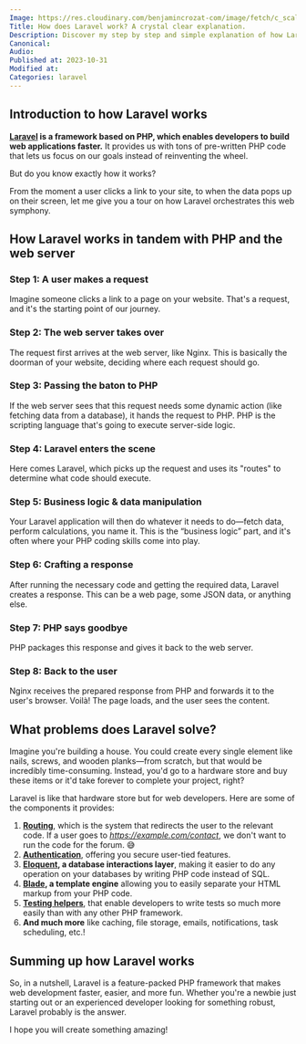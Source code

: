 ```yaml
---
Image: https://res.cloudinary.com/benjamincrozat-com/image/fetch/c_scale,f_webp,q_auto,w_1200/https://life-long-bunny.fra1.digitaloceanspaces.com/media-library/production/213/FAncssRvJjBYaCmh0SAqka9xFW7KB6-metadGVzdC5wbmc%3D-.png
Title: How does Laravel work? A crystal clear explanation.
Description: Discover my step by step and simple explanation of how Laravel makes your life easier.
Canonical: 
Audio:
Published at: 2023-10-31
Modified at: 
Categories: laravel
---
```


## Introduction to how Laravel works

**[Laravel](https://laravel.com) is a framework based on PHP, which enables developers to build web applications faster.** It provides us with tons of pre-written PHP code that lets us focus on our goals instead of reinventing the wheel.

But do you know exactly how it works?

From the moment a user clicks a link to your site, to when the data pops up on their screen, let me give you a tour on how Laravel orchestrates this web symphony.

## How Laravel works in tandem with PHP and the web server

### Step 1: A user makes a request

Imagine someone clicks a link to a page on your website. That's a request, and it's the starting point of our journey.

### Step 2: The web server takes over

The request first arrives at the web server, like Nginx. This is basically the doorman of your website, deciding where each request should go.

### Step 3: Passing the baton to PHP

If the web server sees that this request needs some dynamic action (like fetching data from a database), it hands the request to PHP. PHP is the scripting language that's going to execute server-side logic.

### Step 4: Laravel enters the scene

Here comes Laravel, which picks up the request and uses its "routes" to determine what code should execute.

### Step 5: Business logic & data manipulation

Your Laravel application will then do whatever it needs to do—fetch data, perform calculations, you name it. This is the “business logic” part, and it's often where your PHP coding skills come into play.

### Step 6: Crafting a response

After running the necessary code and getting the required data, Laravel creates a response. This can be a web page, some JSON data, or anything else.

### Step 7: PHP says goodbye

PHP packages this response and gives it back to the web server.

### Step 8: Back to the user

Nginx receives the prepared response from PHP and forwards it to the user's browser. Voilà! The page loads, and the user sees the content.

## What problems does Laravel solve?

Imagine you're building a house. You could create every single element like nails, screws, and wooden planks—from scratch, but that would be incredibly time-consuming. Instead, you'd go to a hardware store and buy these items or it'd take forever to complete your project, right?

Laravel is like that hardware store but for web developers. Here are some of the components it provides:
1. **[Routing](https://laravel.com/docs/routing)**, which is the system that redirects the user to the relevant code. If a user goes to *https://example.com/contact*, we don't want to run the code for the forum. 😅
2. **[Authentication](https://laravel.com/docs/authentication)**, offering you secure user-tied features.
3. **[Eloquent](https://laravel.com/docs/eloquent), a database interactions layer**, making it easier to do any operation on your databases by writing PHP code instead of SQL.
4. **[Blade](https://laravel.com/docs/blade), a template engine** allowing you to easily separate your HTML markup from your PHP code.
5. **[Testing helpers](https://laravel.com/docs/testing)**, that enable developers to write tests so much more easily than with any other PHP framework.
6. **And much more** like caching, file storage, emails, notifications, task scheduling, etc.!

## Summing up how Laravel works

So, in a nutshell, Laravel is a feature-packed PHP framework that makes web development faster, easier, and more fun. Whether you're a newbie just starting out or an experienced developer looking for something robust, Laravel probably is the answer.

I hope you will create something amazing!